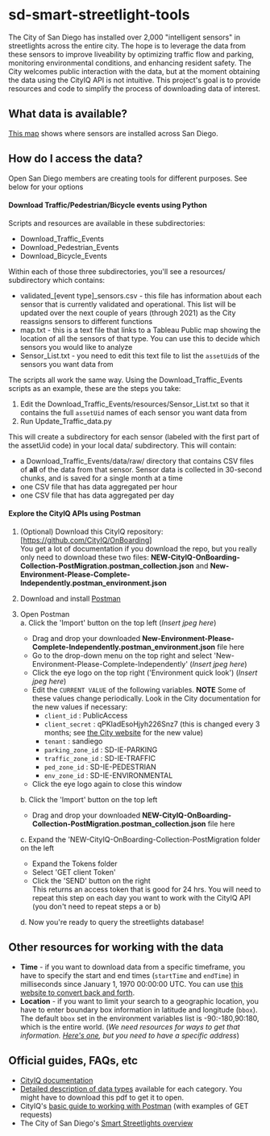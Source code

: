 # sd-smart-streetlight-tools

The City of San Diego has installed over 2,000 "intelligent sensors" in streetlights across the entire city. The hope is to leverage the data from these sensors to improve liveability by optimizing traffic flow and parking, monitoring environmental conditions, and enhancing resident safety. The City welcomes public interaction with the data, but at the moment obtaining the data using the CityIQ API is not intuitive. This project's goal is to provide resources and code to simplify the process of downloading data of interest.

## What data is available?
[This map](https://sandiego.maps.arcgis.com/apps/webappviewer/index.html?id=8d8dcd752def4b55be402fca2760b7a3) shows where sensors are installed across San Diego.

## How do I access the data?
Open San Diego members are creating tools for different purposes. See below for your options

#### Download Traffic/Pedestrian/Bicycle events using Python
Scripts and resources are available in these subdirectories:
* Download_Traffic_Events
* Download_Pedestrian_Events
* Download_Bicycle_Events

Within each of those three subdirectories, you'll see a resources/ subdirectory which contains:
* validated_\[event type\]_sensors.csv - this file has information about each sensor that is currently validated and operational. This list will be updated over the next couple of years (through 2021) as the City reassigns sensors to different functions
* map.txt - this is a text file that links to a Tableau Public map showing the location of all the sensors of that type. You can use this to decide which sensors you would like to analyze
* Sensor_List.txt - you need to edit this text file to list the `assetUid`s of the sensors you want data from 

The scripts all work the same way. Using the Download_Traffic_Events scripts as an example, these are the steps you take:
1. Edit the Download_Traffic_Events/resources/Sensor_List.txt so that it contains the full `assetUid` names of each sensor you want data from
2. Run Update_Traffic_data.py

This will create a subdirectory for each sensor (labeled with the first part of the assetUid code) in your local data/ subdirectory. This will contain:
* a Download_Traffic_Events/data/raw/ directory that contains CSV files of <b>all</b> of the data from that sensor. Sensor data is collected in 30-second chunks, and is saved for a single month at a time
* one CSV file that has data aggregated per hour
* one CSV file that has data aggregated per day

#### Explore the CityIQ APIs using Postman
1. (Optional) Download this CityIQ repository: [https://github.com/CityIQ/OnBoarding]  
   You get a lot of documentation if you download the repo, but you really only need to download these two files: **NEW-CityIQ-OnBoarding-Collection-PostMigration.postman_collection.json** and **New-Environment-Please-Complete-Independently.postman_environment.json**
   
2. Download and install [Postman](https://www.postman.com/downloads/)
  
3. Open Postman  
   a. Click the 'Import' button on the top left (*Insert jpeg here*)  
      * Drag and drop your downloaded **New-Environment-Please-Complete-Independently.postman_environment.json** file here
      * Go to the drop-down menu on the top right and select 'New-Environment-Please-Complete-Independently' (*Insert jpeg here*)
      * Click the eye logo on the top right ('Environment quick look') (*Insert jpeg here*)
      * Edit the `CURRENT VALUE` of the following variables. **NOTE** Some of these values change periodically. Look in the City documentation for the new values if necessary:  
         - `client_id` : PublicAccess
         - `client_secret` : qPKIadEsoHjyh226Snz7 (this is changed every 3 months; see [the City website](https://www.sandiego.gov/sustainability/energy-and-water-efficiency/programs-projects/smart-city) for the new value)
         - `tenant` : sandiego
         - `parking_zone_id` : SD-IE-PARKING
         - `traffic_zone_id` : SD-IE-TRAFFIC
         - `ped_zone_id` : SD-IE-PEDESTRIAN
         - `env_zone_id` : SD-IE-ENVIRONMENTAL
      * Click the eye logo again to close this window
      
   b. Click the 'Import' button on the top left 
      * Drag and drop your downloaded **NEW-CityIQ-OnBoarding-Collection-PostMigration.postman_collection.json** file here
      
   c. Expand the 'NEW-CityIQ-OnBoarding-Collection-PostMigration folder on the left
      * Expand the Tokens folder
      * Select 'GET client Token'
      * Click the 'SEND' button on the right  
        This returns an access token that is good for 24 hrs. You will need to repeat this step on each day you want to work with the CityIQ API (you don't need to repeat steps a or b)

   d. Now you're ready to query the streetlights database!

## Other resources for working with the data
* **Time** - if you want to download data from a specific timeframe, you have to specify the start and end times (`startTime` and `endTime`) in milliseconds since January 1, 1970 00:00:00 UTC. You can use [this website to convert back and forth](https://currentmillis.com/).
* **Location** - if you want to limit your search to a geographic location, you have to enter boundary box information in latitude and longitude (`bbox`). The default `bbox` set in the environment variables list is -90:-180,90:180, which is the entire world. (*We need resources for ways to get that information. [Here's one](https://gps-coordinates.org/coordinate-converter.php), but you need to have a specific address*)

## Official guides, FAQs, etc
* [CityIQ documentation](https://docs.cityiq.io/Default.htm)
* [Detailed description of data types](https://github.com/CityIQ/OnBoarding/blob/master/API-Maps.pdf) available for each category. You might have to download this pdf to get it to open.
* CityIQ's [basic guide to working with Postman](https://github.com/CityIQ/OnBoarding/blob/master/OnBoarding_CityIQ_Postman_and_FAQ.pdf) (with examples of GET requests)
* The City of San Diego's [Smart Streetlights overview](https://www.sandiego.gov/sustainability/energy-and-water-efficiency/programs-projects/smart-city)
